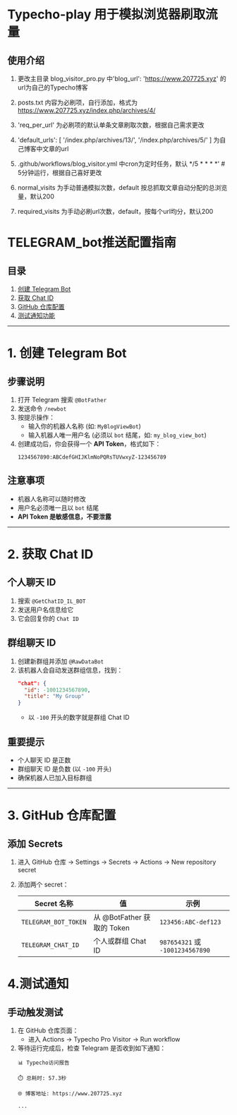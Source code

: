 # Typecho-play 用于模拟浏览器刷取流量

## 使用介绍

1. 更改主目录 blog_visitor_pro.py 中'blog_url': 'https://www.207725.xyz' 的url为自己的Typecho博客

2.  posts.txt 内容为必刷项，自行添加，格式为 https://www.207725.xyz/index.php/archives/4/
 
3.  'req_per_url' 为必刷项的默认单条文章刷取次数，根据自己需求更改

4.  'default_urls': [
        '/index.php/archives/13/',
        '/index.php/archives/5/'
    ] 为自己博客中文章的url 

5. .github/workflows/blog_visitor.yml 中cron为定时任务，默认 */5 * * * *'  # 5分钟运行，根据自己喜好更改

6. normal_visits 为手动普通模拟次数，default 按总抓取文章自动分配的总浏览量，默认200

7. required_visits 为手动必刷url次数，default，按每个url均分，默认200

# TELEGRAM_bot推送配置指南

## 目录
1. [创建 Telegram Bot](#1-创建-telegram-bot)
2. [获取 Chat ID](#2-获取-chat-id)
3. [GitHub 仓库配置](#3-github-仓库配置)
4. [测试通知功能](#4-测试通知功能)

---

# 1. 创建 Telegram Bot

## 步骤说明
1. 打开 Telegram 搜索 `@BotFather`
2. 发送命令 `/newbot`
3. 按提示操作：
   - 输入你的机器人名称 (如: `MyBlogViewBot`)
   - 输入机器人唯一用户名 (必须以 `bot` 结尾，如: `my_blog_view_bot`)
4. 创建成功后，你会获得一个 **API Token**，格式如下：
   ```
   1234567890:ABCdefGHIJKlmNoPQRsTUVwxyZ-123456789
   ```

## 注意事项
- 机器人名称可以随时修改
- 用户名必须唯一且以 `bot` 结尾
- **API Token 是敏感信息，不要泄露**

---

# 2. 获取 Chat ID

## 个人聊天 ID
1. 搜索 `@GetChatID_IL_BOT`
2. 发送用户名信息给它
3. 它会回复你的 `Chat ID`

## 群组聊天 ID
1. 创建新群组并添加 `@RawDataBot`
2. 该机器人会自动发送群组信息，找到：
   ```json
   "chat": {
     "id": -1001234567890,
     "title": "My Group"
   }
   ```
   - 以 `-100` 开头的数字就是群组 Chat ID

## 重要提示
- 个人聊天 ID 是正数
- 群组聊天 ID 是负数 (以 `-100` 开头)
- 确保机器人已加入目标群组

---

# 3. GitHub 仓库配置

## 添加 Secrets
1. 进入 GitHub 仓库 → Settings → Secrets → Actions → New repository secret
2. 添加两个 secret：

   | Secret 名称       | 值                     | 示例                |
   |-------------------|------------------------|---------------------|
   | `TELEGRAM_BOT_TOKEN`    | 从 @BotFather 获取的 Token | `123456:ABC-def123` |
   | `TELEGRAM_CHAT_ID`      | 个人或群组 Chat ID       | `987654321` 或 `-1001234567890` |

# 4.测试通知

## 手动触发测试
1. 在 GitHub 仓库页面：
   - 进入 Actions → Typecho Pro Visitor → Run workflow
2. 等待运行完成后，检查 Telegram 是否收到如下通知：
   ```
   📊 Typecho访问报告

   ⏱️ 总耗时: 57.3秒

   🌐 博客地址: https://www.207725.xyz

   ...
   ```
